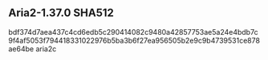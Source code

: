 ## Aria2-1.37.0 SHA512
bdf374d7aea437c4cd6edb5c290414082c9480a42857753ae5a24e4bdb7c9f4af5053f794418331022976b5ba3b6f27ea956505b2e9c9b4739531ce878ae64be  aria2c
